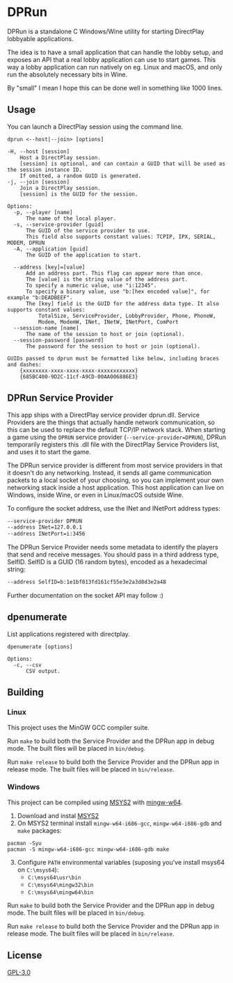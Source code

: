 # DPRun

DPRun is a standalone C Windows/Wine utility for starting DirectPlay lobbyable applications.

The idea is to have a small application that can handle the lobby setup, and exposes an API that a real lobby application can use to start games. This way a lobby application can run natively on eg. Linux and macOS, and only run the absolutely necessary bits in Wine.

By "small" I mean I hope this can be done well in something like 1000 lines.

## Usage

You can launch a DirectPlay session using the command line.

```
dprun <--host|--join> [options]

-H, --host [session]
    Host a DirectPlay session.
    [session] is optional, and can contain a GUID that will be used as the session instance ID.
    If omitted, a random GUID is generated.
-j, --join [session]
    Join a DirectPlay session.
    [session] is the GUID for the session.

Options:
  -p, --player [name]
      The name of the local player.
  -s, --service-provider [guid]
      The GUID of the service provider to use.
      This field also supports constant values: TCPIP, IPX, SERIAL, MODEM, DPRUN
  -A, --application [guid]
      The GUID of the application to start.

  --address [key]=[value]
      Add an address part. This flag can appear more than once.
      The [value] is the string value of the address part.
      To specify a numeric value, use "i:12345".
      To specify a binary value, use "b:[hex encoded value]", for example "b:DEADBEEF".
      The [key] field is the GUID for the address data type. It also supports constant values:
          TotalSize, ServiceProvider, LobbyProvider, Phone, PhoneW,
          Modem, ModemW, INet, INetW, INetPort, ComPort
  --session-name [name]
      The name of the session to host or join (optional).
  --session-password [password]
      The password for the session to host or join (optional).

GUIDs passed to dprun must be formatted like below, including braces and dashes:
    {xxxxxxxx-xxxx-xxxx-xxxx-xxxxxxxxxxxx}
    {685BC400-9D2C-11cf-A9CD-00AA006886E3}
```

## DPRun Service Provider

This app ships with a DirectPlay service provider dprun.dll. Service Providers are the things that actually handle network communication, so this can be used to replace the default TCP/IP network stack. When starting a game using the `DPRUN` service provider (`--service-provider=DPRUN`), DPRun temporarily registers this .dll file with the DirectPlay Service Providers list, and uses it to start the game.

The DPRun service provider is different from most service providers in that it doesn't do any networking. Instead, it sends all game communication packets to a local socket of your choosing, so you can implement your own networking stack inside a host application. This host application can live on Windows, inside Wine, or even in Linux/macOS outside Wine.

To configure the socket address, use the INet and INetPort address types:

```bash
--service-provider DPRUN
--address INet=127.0.0.1
--address INetPort=i:3456
```

The DPRun Service Provider needs some metadata to identify the players that send and receive messages. You should pass in a third address type, SelfID. SelfID is a GUID (16 random bytes), encoded as a hexadecimal string:

```bash
--address SelfID=b:1e1bf813fd161cf55e3e2a3d8d3e2a48
```

Further documentation on the socket API may follow :)

## dpenumerate

List applications registered with directplay.

```
dpenumerate [options]

Options:
  -c, --csv
      CSV output.
```

## Building

### Linux

This project uses the MinGW GCC compiler suite.

Run `make` to build both the Service Provider and the DPRun app in debug mode. The built files will be placed in `bin/debug`.

Run `make release` to build both the Service Provider and the DPRun app in release mode. The built files will be placed in `bin/release`.

### Windows

This project can be compiled using [MSYS2](http://www.msys2.org/) with [mingw-w64](https://mingw-w64.org/doku.php).

1. Download and instal [MSYS2](http://www.msys2.org/)
2. On MSYS2 terminal install `mingw-w64-i686-gcc`, `mingw-w64-i686-gdb` and `make` packages:

```
pacman -Syu
pacman -S mingw-w64-i686-gcc mingw-w64-i686-gdb make
```

3. Configure `PATH` environmental variables (suposing you've install msys64 on `C:\msys64`):
    - `C:\msys64\usr\bin`
    - `C:\msys64\mingw32\bin`
    - `C:\msys64\mingw64\bin`

Run `make` to build both the Service Provider and the DPRun app in debug mode. The built files will be placed in `bin/debug`.

Run `make release` to build both the Service Provider and the DPRun app in release mode. The built files will be placed in `bin/release`.

## License

[GPL-3.0](./LICENSE.md)
